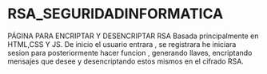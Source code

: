 # RSA_SEGURIDADINFORMATICA
 PÁGINA PARA ENCRIPTAR Y DESENCRIPTAR RSA
Basada principalmente en HTML,CSS Y JS.
De inicio el usuario entrara , se registrara he iniciara sesion para posteriormente hacer funcion , generando llaves, encriptando mensajes que desee y desencriptando estos mismos en el cifrado RSA.
